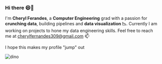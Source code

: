 ### Hi there 😄👋
I'm <b>Cheryl Ferandes</b>, a <b>Computer Engineering</b> grad with a passion for <b>crunching data</b>, building pipelines and <b>data visualization 📉</b>.
Currently I am working on projects to hone my data engineering skills.
Feel free to reach me at cherylfernandes309@gmail.com 📫

I hope this makes my profile "jump" out

![dino](https://github.com/fernandes-cheryl/fernandes-cheryl/assets/100081376/beacd503-6e9c-4ca1-ab1e-65ff154d064a)

